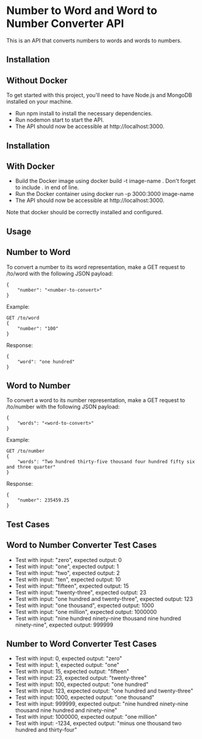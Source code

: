 # Number to Word and Word to Number Converter API

This is an API that converts numbers to words and words to numbers.

## Installation
## Without Docker
To get started with this project, you'll need to have Node.js and MongoDB installed on your machine.

- Run npm install to install the necessary dependencies.
- Run nodemon start to start the API.
- The API should now be accessible at http://localhost:3000.

## Installation
## With Docker

- Build the Docker image using docker build -t image-name .
  Don't forget to include . in end of line.
- Run the Docker container using docker run -p 3000:3000 image-name
- The API should now be accessible at http://localhost:3000.

Note that docker should be correctly installed and configured. 

## Usage
## Number to Word
To convert a number to its word representation, make a GET request to /to/word with the following JSON payload:
```
{
    "number": "<number-to-convert>"
}
```
Example:
```
GET /to/word
{
    "number": "100"
}
```
Response:
```
{
    "word": "one hundred"
}
```

## Word to Number
To convert a word to its number representation, make a GET request to /to/number with the following JSON payload:

```
{
    "words": "<word-to-convert>"
}
```
Example:
```
GET /to/number
{
    "words": "Two hundred thirty-five thousand four hundred fifty six and three quarter"
}
```
Response:
```
{
    "number": 235459.25
}
```
## Test Cases
## Word to Number Converter Test Cases
- Test with input: "zero", expected output: 0
- Test with input: "one", expected output: 1
- Test with input: "two", expected output: 2
- Test with input: "ten", expected output: 10
- Test with input: "fifteen", expected output: 15
- Test with input: "twenty-three", expected output: 23
- Test with input: "one hundred and twenty-three", expected output: 123
- Test with input: "one thousand", expected output: 1000
- Test with input: "one million", expected output: 1000000
- Test with input: "nine hundred ninety-nine thousand nine hundred ninety-nine", expected output: 999999
## Number to Word Converter Test Cases
- Test with input: 0, expected output: "zero"
- Test with input: 1, expected output: "one"
- Test with input: 15, expected output: "fifteen"
- Test with input: 23, expected output: "twenty-three"
- Test with input: 100, expected output: "one hundred"
- Test with input: 123, expected output: "one hundred and twenty-three"
- Test with input: 1000, expected output: "one thousand"
- Test with input: 999999, expected output: "nine hundred ninety-nine thousand nine hundred and ninety-nine"
- Test with input: 1000000, expected output: "one million"
- Test with input: -1234, expected output: "minus one thousand two hundred and thirty-four"
